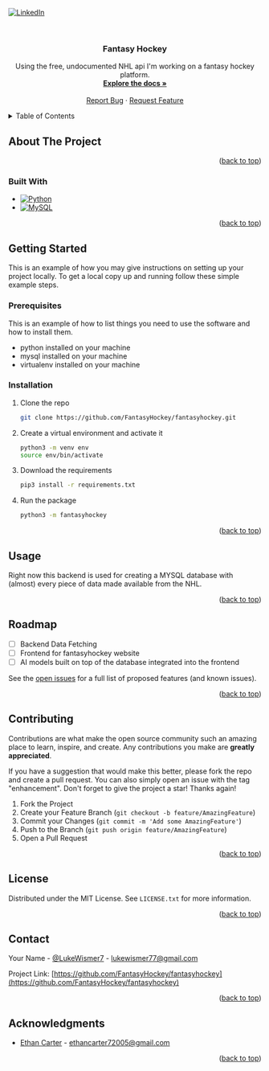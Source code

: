 <!-- PROJECT SHIELDS -->
<!--
*** I'm using markdown "reference style" links for readability.
*** Reference links are enclosed in brackets [ ] instead of parentheses ( ).
*** See the bottom of this document for the declaration of the reference variables
*** for contributors-url, forks-url, etc. This is an optional, concise syntax you may use.
*** https://www.markdownguide.org/basic-syntax/#reference-style-links
-->
[![LinkedIn][linkedin-shield]][linkedin-url]



<!-- PROJECT LOGO -->
<br />
<h3 align="center">Fantasy Hockey</h3>

  <p align="center">
    Using the free, undocumented NHL api I'm working on a fantasy hockey platform.  
    <br />
    <a href="https://github.com/FantasyHockey/fantasyhockey"><strong>Explore the docs »</strong></a>
    <br />
    <br />
    <a href="https://github.com/FantasyHockey/fantasyhockey/issues/new?labels=bug&template=bug-report---.md">Report Bug</a>
    ·
    <a href="https://github.com/FantasyHockey/fantasyhockey/issues/new?labels=enhancement&template=feature-request---.md">Request Feature</a>
  </p>
</div>



<!-- TABLE OF CONTENTS -->
<details>
  <summary>Table of Contents</summary>
  <ol>
    <li>
      <a href="#about-the-project">About The Project</a>
      <ul>
        <li><a href="#built-with">Built With</a></li>
      </ul>
    </li>
    <li>
      <a href="#getting-started">Getting Started</a>
      <ul>
        <li><a href="#prerequisites">Prerequisites</a></li>
        <li><a href="#installation">Installation</a></li>
      </ul>
    </li>
    <li><a href="#usage">Usage</a></li>
    <li><a href="#roadmap">Roadmap</a></li>
    <li><a href="#contributing">Contributing</a></li>
    <li><a href="#license">License</a></li>
    <li><a href="#contact">Contact</a></li>
    <li><a href="#acknowledgments">Acknowledgments</a></li>
  </ol>
</details>



<!-- ABOUT THE PROJECT -->
## About The Project

<p align="right">(<a href="#readme-top">back to top</a>)</p>



### Built With

* [![Python][Python.com]][Python-url]
* [![MySQL][MySql.com]][MySql-url]

<p align="right">(<a href="#readme-top">back to top</a>)</p>



<!-- GETTING STARTED -->
## Getting Started

This is an example of how you may give instructions on setting up your project locally.
To get a local copy up and running follow these simple example steps.

### Prerequisites

This is an example of how to list things you need to use the software and how to install them.
* python installed on your machine
* mysql installed on your machine
* virtualenv installed on your machine
  

### Installation

1. Clone the repo
   ```sh
   git clone https://github.com/FantasyHockey/fantasyhockey.git
   ```
2. Create a virtual environment and activate it
   ```sh
   python3 -m venv env
   source env/bin/activate
   ```
3. Download the requirements
   ```sh
   pip3 install -r requirements.txt
   ```
4. Run the package
   ```sh
   python3 -m fantasyhockey
   ```

<p align="right">(<a href="#readme-top">back to top</a>)</p>



<!-- USAGE EXAMPLES -->
## Usage

Right now this backend is used for creating a MYSQL database with (almost) every piece of data made available from the NHL. 

<p align="right">(<a href="#readme-top">back to top</a>)</p>



<!-- ROADMAP -->
## Roadmap

- [ ] Backend Data Fetching
- [ ] Frontend for fantasyhockey website
- [ ] AI models built on top of the database integrated into the frontend

See the [open issues](https://github.com/FantasyHockey/fantasyhockey/issues) for a full list of proposed features (and known issues).

<p align="right">(<a href="#readme-top">back to top</a>)</p>



<!-- CONTRIBUTING -->
## Contributing

Contributions are what make the open source community such an amazing place to learn, inspire, and create. Any contributions you make are **greatly appreciated**.

If you have a suggestion that would make this better, please fork the repo and create a pull request. You can also simply open an issue with the tag "enhancement".
Don't forget to give the project a star! Thanks again!

1. Fork the Project
2. Create your Feature Branch (`git checkout -b feature/AmazingFeature`)
3. Commit your Changes (`git commit -m 'Add some AmazingFeature'`)
4. Push to the Branch (`git push origin feature/AmazingFeature`)
5. Open a Pull Request

<p align="right">(<a href="#readme-top">back to top</a>)</p>



<!-- LICENSE -->
## License

Distributed under the MIT License. See `LICENSE.txt` for more information.

<p align="right">(<a href="#readme-top">back to top</a>)</p>



<!-- CONTACT -->
## Contact

Your Name - [@LukeWismer7](https://twitter.com/LukeWismer7) - lukewismer77@gmail.com

Project Link: [https://github.com/FantasyHockey/fantasyhockey](https://github.com/FantasyHockey/fantasyhockey)

<p align="right">(<a href="#readme-top">back to top</a>)</p>



<!-- ACKNOWLEDGMENTS -->
## Acknowledgments

* [Ethan Carter](https://github.com/ethancarter7) - ethancarter72005@gmail.com

<p align="right">(<a href="#readme-top">back to top</a>)</p>


<!-- MARKDOWN LINKS & IMAGES -->
<!-- https://www.markdownguide.org/basic-syntax/#reference-style-links -->
[linkedin-shield]: https://img.shields.io/badge/-LinkedIn-black.svg?style=for-the-badge&logo=linkedin&colorB=555
[linkedin-url]: https://www.markdownguide.org/basic-syntax/#reference-style-links
[product-screenshot]: images/screenshot.png
[Python.com]: https://img.shields.io/badge/python-3670A0?style=for-the-badge&logo=python&logoColor=ffdd54
[Python-url]: https://www.python.org/
[MySql.com]: https://shields.io/badge/MySQL-lightgrey?logo=mysql&style=plastic&logoColor=white&labelColor=blue
[MySql-url]: https://www.mysql.com/
